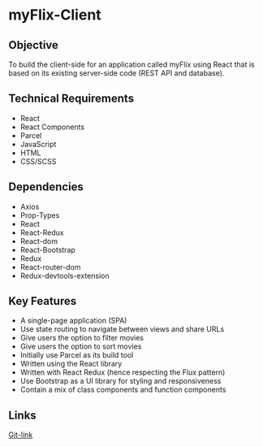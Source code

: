 # myFlix-Client

## Objective

To build the client-side for an application called myFlix using React that is based on its existing server-side code (REST API and database).

## Technical Requirements

* React
* React Components
* Parcel
* JavaScript
* HTML
* CSS/SCSS

## Dependencies

* Axios
* Prop-Types
* React
* React-Redux
* React-dom
* React-Bootstrap
* Redux
* React-router-dom
* Redux-devtools-extension

## Key Features

* A single-page application (SPA)
* Use state routing to navigate between views and share URLs
* Give users the option to filter movies
* Give users the option to sort movies
* Initially use Parcel as its build tool
* Written using the React library
* Written with React Redux (hence respecting the Flux pattern)
* Use Bootstrap as a UI library for styling and responsiveness
* Contain a mix of class components and function components

## Links

[Git-link](https://github.com/PriyankaNirgude29/myFlix-Client/tree/branch-ReactRedux)
